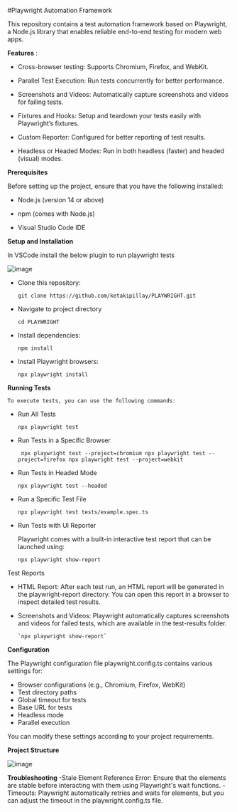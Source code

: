 #Playwright Automation Framework

This repository contains a test automation framework based on Playwright, a Node.js library that enables reliable end-to-end testing for modern web apps.

**Features** : 

- Cross-browser testing: Supports Chromium, Firefox, and WebKit.

- Parallel Test Execution: Run tests concurrently for better performance.

- Screenshots and Videos: Automatically capture screenshots and videos for failing tests.

- Fixtures and Hooks: Setup and teardown your tests easily with Playwright’s fixtures.

- Custom Reporter: Configured for better reporting of test results.

- Headless or Headed Modes: Run in both headless (faster) and headed (visual) modes.

**Prerequisites**

Before setting up the project, ensure that you have the following installed:

- Node.js (version 14 or above)

- npm (comes with Node.js)

- Visual Studio Code IDE
  
**Setup and Installation**

  In VSCode install the below plugin to run playwright tests 


![image](https://github.com/user-attachments/assets/be090a60-ee31-4c41-91f5-fa34f47ef324)

- Clone this repository:

    `git clone https://github.com/ketakipillay/PLAYWRIGHT.git`
  
- Navigate to project directory

    `cd PLAYWRIGHT`
  
- Install dependencies:
  
  `npm install`

-  Install Playwright browsers:
  
    `npx playwright install`
   

 **Running Tests**
 
    To execute tests, you can use the following commands:
  
  - Run All Tests
    
    `npx playwright test`
  - Run Tests in a Specific Browser
    
    ` npx playwright test --project=chromium
      npx playwright test --project=firefox
      npx playwright test --project=webkit`
    
   - Run Tests in Headed Mode
   
      `npx playwright test --headed`
     
  -  Run a Specific Test File
    
      `npx playwright test tests/example.spec.ts`
          
  -  Run Tests with UI Reporter
    
      Playwright comes with a built-in interactive test report that can be launched using:
      
      `npx playwright show-report`

      
 Test Reports
  - HTML Report: After each test run, an HTML report will be generated in the playwright-report directory. 
     You can open this report in a browser to inspect detailed test results.
  - Screenshots and Videos: Playwright automatically captures screenshots and videos for failed tests, which are available in the test-results folder.
       
        `npx playwright show-report`

      
 
  

**Configuration**

The Playwright configuration file playwright.config.ts contains various settings for:

- Browser configurations (e.g., Chromium, Firefox, WebKit)
- Test directory paths
- Global timeout for tests
- Base URL for tests
- Headless mode
- Parallel execution
  
You can modify these settings according to your project requirements.

**Project Structure**

  ![image](https://github.com/user-attachments/assets/78ca59fd-597f-43b1-8912-15c423ca9fe8)


**Troubleshooting**
-Stale Element Reference Error: Ensure that the elements are stable before interacting with them using Playwright's wait functions.
-Timeouts: Playwright automatically retries and waits for elements, but you can adjust the timeout in the playwright.config.ts file.
